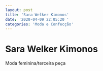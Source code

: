 ```yaml
---
layout: post
title: 'Sara Welker Kimonos'
date: '2020-04-09 22:05:20 '
categories: 'Moda e Confecção'
---
```


# Sara Welker Kimonos

Moda feminina/terceira peça
